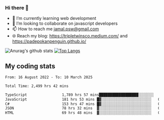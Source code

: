 ### Hi there 👋

<!--
**padepokanpenguin/padepokanpenguin** is a ✨ _special_ ✨ repository because its `README.md` (this file) appears on your GitHub profile.
-->

- 🌱 I’m currently learning  web development
- 👯 I’m looking to collaborate on javascript developers
- 📫 How to reach me jamal.psw@gmail.com
- 🌐 Reach my blog:
   https://tripletwinsco.medium.com/ and
   https://padepokanpenguin.github.io/

![Anurag's github stats](https://github-readme-stats.vercel.app/api?username=padepokanpenguin&count_private=true&disable_animations=false&show_icons=true&theme=default)
[![Top Langs](https://github-readme-stats.vercel.app/api/top-langs/?username=padepokanpenguin&theme=default&layout=compact)](https://github.com/padepokanpenguin)

## My coding stats

<!--START_SECTION:waka-->

```txt
From: 16 August 2022 - To: 10 March 2025

Total Time: 2,499 hrs 42 mins

TypeScript                1,789 hrs 57 mins██████████████████░░░░░░░   71.61 %
JavaScript                181 hrs 53 mins █▓░░░░░░░░░░░░░░░░░░░░░░░   07.28 %
C#                        153 hrs 47 mins █▓░░░░░░░░░░░░░░░░░░░░░░░   06.15 %
JSON                      78 hrs 32 mins  ▓░░░░░░░░░░░░░░░░░░░░░░░░   03.14 %
HTML                      69 hrs 48 mins  ▓░░░░░░░░░░░░░░░░░░░░░░░░   02.79 %
```

<!--END_SECTION:waka-->


